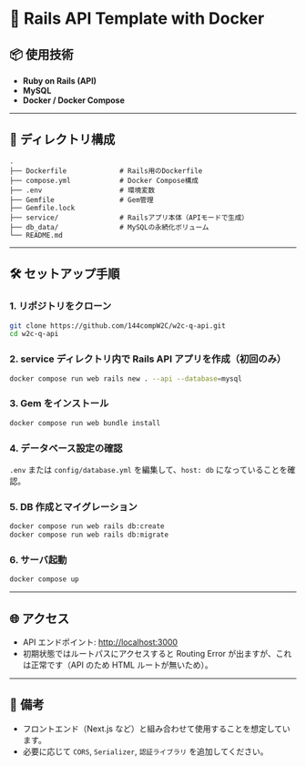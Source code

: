 # 🚀 Rails API Template with Docker

## 📦 使用技術

-   **Ruby on Rails (API)**
-   **MySQL**
-   **Docker / Docker Compose**

---

## 📁 ディレクトリ構成

```
.
├── Dockerfile             # Rails用のDockerfile
├── compose.yml            # Docker Compose構成
├── .env                   # 環境変数
├── Gemfile                # Gem管理
├── Gemfile.lock
├── service/               # Railsアプリ本体（APIモードで生成）
├── db_data/               # MySQLの永続化ボリューム
└── README.md
```

---

## 🛠 セットアップ手順

### 1. リポジトリをクローン

```bash
git clone https://github.com/144compW2C/w2c-q-api.git
cd w2c-q-api
```

### 2. service ディレクトリ内で Rails API アプリを作成（初回のみ）

```bash
docker compose run web rails new . --api --database=mysql
```

### 3. Gem をインストール

```bash
docker compose run web bundle install
```

### 4. データベース設定の確認

`.env` または `config/database.yml` を編集して、`host: db` になっていることを確認。

### 5. DB 作成とマイグレーション

```bash
docker compose run web rails db:create
docker compose run web rails db:migrate
```

### 6. サーバ起動

```bash
docker compose up
```

---

## 🌐 アクセス

-   API エンドポイント: [http://localhost:3000](http://localhost:3000)
-   初期状態ではルートパスにアクセスすると Routing Error が出ますが、これは正常です（API のため HTML ルートが無いため）。

---

## 💬 備考

-   フロントエンド（Next.js など）と組み合わせて使用することを想定しています。
-   必要に応じて `CORS`, `Serializer`, `認証ライブラリ` を追加してください。
